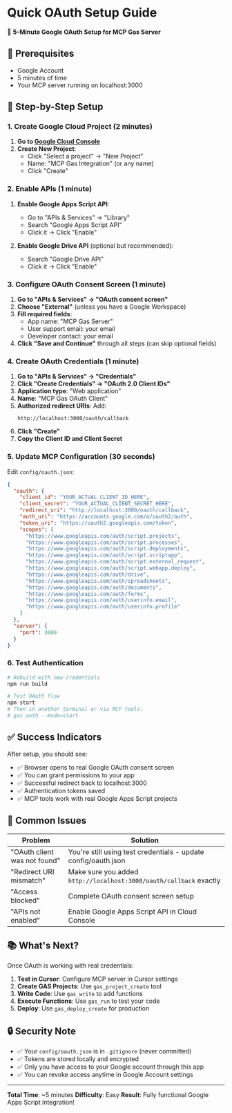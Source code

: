 # Quick OAuth Setup Guide

🚀 **5-Minute Google OAuth Setup for MCP Gas Server**

## 📝 Prerequisites
- Google Account
- 5 minutes of time
- Your MCP server running on localhost:3000

## 🔧 Step-by-Step Setup

### 1. Create Google Cloud Project (2 minutes)

1. **Go to [Google Cloud Console](https://console.cloud.google.com/)**
2. **Create New Project**:
   - Click "Select a project" → "New Project"
   - Name: "MCP Gas Integration" (or any name)
   - Click "Create"

### 2. Enable APIs (1 minute)

1. **Enable Google Apps Script API**:
   - Go to "APIs & Services" → "Library"
   - Search "Google Apps Script API"
   - Click it → Click "Enable"

2. **Enable Google Drive API** (optional but recommended):
   - Search "Google Drive API" 
   - Click it → Click "Enable"

### 3. Configure OAuth Consent Screen (1 minute)

1. **Go to "APIs & Services" → "OAuth consent screen"**
2. **Choose "External"** (unless you have a Google Workspace)
3. **Fill required fields**:
   - App name: "MCP Gas Server"
   - User support email: your email
   - Developer contact: your email
4. **Click "Save and Continue"** through all steps (can skip optional fields)

### 4. Create OAuth Credentials (1 minute)

1. **Go to "APIs & Services" → "Credentials"**
2. **Click "Create Credentials" → "OAuth 2.0 Client IDs"**
3. **Application type**: "Web application"
4. **Name**: "MCP Gas OAuth Client"
5. **Authorized redirect URIs**: Add:
   ```
   http://localhost:3000/oauth/callback
   ```
6. **Click "Create"**
7. **Copy the Client ID and Client Secret**

### 5. Update MCP Configuration (30 seconds)

Edit `config/oauth.json`:
```json
{
  "oauth": {
    "client_id": "YOUR_ACTUAL_CLIENT_ID_HERE",
    "client_secret": "YOUR_ACTUAL_CLIENT_SECRET_HERE",
    "redirect_uri": "http://localhost:3000/oauth/callback",
    "auth_uri": "https://accounts.google.com/o/oauth2/auth",
    "token_uri": "https://oauth2.googleapis.com/token",
    "scopes": [
      "https://www.googleapis.com/auth/script.projects",
      "https://www.googleapis.com/auth/script.processes",
      "https://www.googleapis.com/auth/script.deployments",
      "https://www.googleapis.com/auth/script.scriptapp",
      "https://www.googleapis.com/auth/script.external_request",
      "https://www.googleapis.com/auth/script.webapp.deploy",
      "https://www.googleapis.com/auth/drive",
      "https://www.googleapis.com/auth/spreadsheets",
      "https://www.googleapis.com/auth/documents",
      "https://www.googleapis.com/auth/forms",
      "https://www.googleapis.com/auth/userinfo.email",
      "https://www.googleapis.com/auth/userinfo.profile"
    ]
  },
  "server": {
    "port": 3000
  }
}
```

### 6. Test Authentication

```bash
# Rebuild with new credentials
npm run build

# Test OAuth flow
npm start
# Then in another terminal or via MCP tools:
# gas_auth --mode=start
```

## ✅ **Success Indicators**

After setup, you should see:
- ✅ Browser opens to real Google OAuth consent screen
- ✅ You can grant permissions to your app
- ✅ Successful redirect back to localhost:3000
- ✅ Authentication tokens saved
- ✅ MCP tools work with real Google Apps Script projects

## 🚫 **Common Issues**

| Problem | Solution |
|---------|----------|
| "OAuth client was not found" | You're still using test credentials - update config/oauth.json |
| "Redirect URI mismatch" | Make sure you added `http://localhost:3000/oauth/callback` exactly |
| "Access blocked" | Complete OAuth consent screen setup |
| "APIs not enabled" | Enable Google Apps Script API in Cloud Console |

## 📚 **What's Next?**

Once OAuth is working with real credentials:

1. **Test in Cursor**: Configure MCP server in Cursor settings
2. **Create GAS Projects**: Use `gas_project_create` tool
3. **Write Code**: Use `gas_write` to add functions
4. **Execute Functions**: Use `gas_run` to test your code
5. **Deploy**: Use `gas_deploy_create` for production

## 🔒 **Security Note**

- ✅ Your `config/oauth.json` is in `.gitignore` (never committed)
- ✅ Tokens are stored locally and encrypted
- ✅ Only you have access to your Google account through this app
- ✅ You can revoke access anytime in Google Account settings

---

**Total Time**: ~5 minutes
**Difficulty**: Easy
**Result**: Fully functional Google Apps Script integration! 